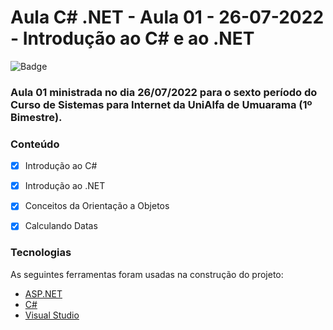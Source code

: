 # Aula C# .NET - Aula 01 - 26-07-2022 - Introdução ao C# e ao .NET

![Badge](https://img.shields.io/badge/Marcos%20Dias%20Vendramini-ASP.NET%20C%23-red)

### Aula 01 ministrada no dia 26/07/2022 para o sexto período do Curso de Sistemas para Internet da UniAlfa de Umuarama (1º Bimestre).

### Conteúdo

- [x] Introdução ao C#
- [x] Introdução ao .NET
- [x] Conceitos da Orientação a Objetos
- [x] Calculando Datas


### Tecnologias

As seguintes ferramentas foram usadas na construção do projeto:

- [ASP.NET](https://dotnet.microsoft.com/apps/aspnet)
- [C#](https://docs.microsoft.com/pt-br/dotnet/csharp/)
- [Visual Studio](https://visualstudio.microsoft.com/pt-br/)

